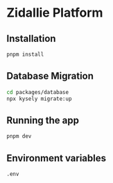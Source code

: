 # Zidallie Platform

## Installation

```bash
pnpm install
```

## Database Migration

```bash
cd packages/database
npx kysely migrate:up

```

## Running the app

```bash
pnpm dev
```

## Environment variables

```bash
.env
```
